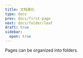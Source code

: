 ```yaml
---
title: 文档美化
type: docs
prev: docs/first-page
next: docs/folder/leaf
draft: true
sidebar:
  open: true
---
```


Pages can be organized into folders.
